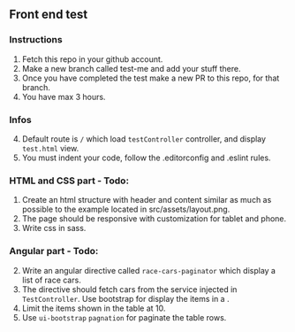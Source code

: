 ## Front end test
### Instructions
1. Fetch this repo in your github account.
2. Make a new branch called test-me and add your stuff there.
3. Once you have completed the test make a new PR to this repo, for that branch.
4. You have max 3 hours.

### Infos
4. Default route is `/` which load `testController` controller, and display `test.html` view.
5. You must indent your code, follow the .editorconfig and .eslint rules.

### HTML and CSS part - Todo:
1. Create an html structure with header and content similar as much as possible to the example located in src/assets/layout.png.
2. The page should be responsive with customization for tablet and phone.
3. Write css in sass.

### Angular part - Todo:
2. Write an angular directive called `race-cars-paginator` which display a list of race cars.
2. The directive should fetch cars from the service injected in `TestController`.
Use bootstrap for display the items in a <table>.
3. Limit the items shown in the table at 10.
4. Use `ui-bootstrap` `pagnation` for paginate the table rows.
